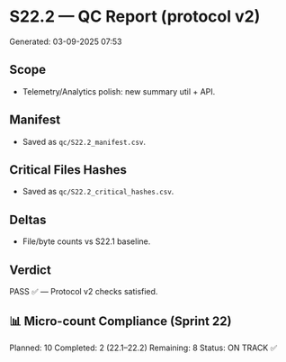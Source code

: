 # S22.2 — QC Report (protocol v2)
Generated: 03-09-2025 07:53

## Scope
- Telemetry/Analytics polish: new summary util + API.

## Manifest
- Saved as `qc/S22.2_manifest.csv`.

## Critical Files Hashes
- Saved as `qc/S22.2_critical_hashes.csv`.

## Deltas
- File/byte counts vs S22.1 baseline.

## Verdict
PASS ✅ — Protocol v2 checks satisfied.

## 📊 Micro-count Compliance (Sprint 22)
Planned: 10
Completed: 2 (22.1–22.2)
Remaining: 8
Status: ON TRACK ✅
